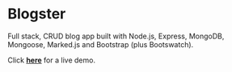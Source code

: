 # Blogster

Full stack, CRUD blog app built with Node.js, Express, MongoDB, Mongoose, Marked.js and Bootstrap (plus Bootswatch).

Click <a href="https://ar-blogster.herokuapp.com/">**here**</a> for a live demo.
